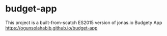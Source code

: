 # budget-app

This project is a built-from-scatch ES2015 version of jonas.io Budgety App
https://ogunsolahabib.github.io/budget-app
